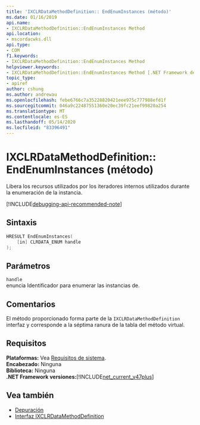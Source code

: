 ```yaml
---
title: 'IXCLRDataMethodDefinition:: EndEnumInstances (método)'
ms.date: 01/16/2019
api.name:
- IXCLRDataMethodDefinition::EndEnumInstances Method
api.location:
- mscordacwks.dll
api.type:
- COM
f1.keywords:
- IXCLRDataMethodDefinition::EndEnumInstances Method
helpviewer.keywords:
- IXCLRDataMethodDefinition::EndEnumInstances Method [.NET Framework debugging]
topic_type:
- apiref
author: cshung
ms.author: andrewau
ms.openlocfilehash: febe6766c7a35228820421eee975c777988efd1f
ms.sourcegitcommit: 046a9c22487551360e20ec39fc21eef99820a254
ms.translationtype: MT
ms.contentlocale: es-ES
ms.lasthandoff: 05/14/2020
ms.locfileid: "83396491"
---
```

# <a name="ixclrdatamethoddefinitionendenuminstances-method"></a>IXCLRDataMethodDefinition:: EndEnumInstances (método)

Libera los recursos utilizados por los iteradores internos utilizados durante la enumeración de la instancia.

[!INCLUDE[debugging-api-recommended-note](../../../../includes/debugging-api-recommended-note.md)]

## <a name="syntax"></a>Sintaxis

```cpp
HRESULT EndEnumInstances(
    [in] CLRDATA_ENUM handle
);
```

## <a name="parameters"></a>Parámetros

`handle`\
enuncia Identificador para enumerar las instancias de.

## <a name="remarks"></a>Comentarios

El método proporcionado forma parte de la `IXCLRDataMethodDefinition` interfaz y corresponde a la séptima ranura de la tabla del método virtual.

## <a name="requirements"></a>Requisitos

**Plataformas:** Vea [Requisitos de sistema](../../../../docs/framework/get-started/system-requirements.md).  
**Encabezado:** Ninguna  
**Biblioteca:** Ninguna  
**.NET Framework versiones:**[!INCLUDE[net_current_v47plus](../../../../includes/net-current-v47plus.md)]  

## <a name="see-also"></a>Vea también

- [Depuración](index.md)
- [Interfaz IXCLRDataMethodDefinition](ixclrdatamethoddefinition-interface.md)
